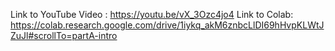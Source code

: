 Link to YouTube Video : https://youtu.be/vX_3Ozc4jo4
Link to Colab: https://colab.research.google.com/drive/1iykq_akM6znbcLlDI69hHvpKLWtJZuJl#scrollTo=partA-intro
